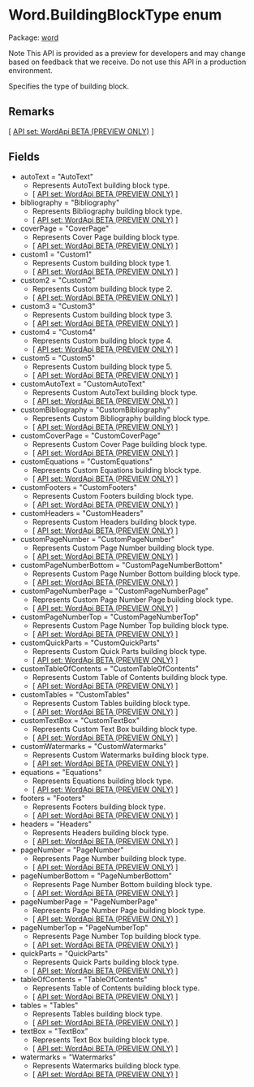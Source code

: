 # Word.BuildingBlockType enum

Package: [word](/en-us/javascript/api/word)

Note
This API is provided as a preview for developers and may change based on feedback that we receive. Do not use this API in a production environment.

Specifies the type of building block.

## Remarks

[ [API set: WordApi BETA (PREVIEW ONLY)](/en-us/javascript/api/requirement-sets/word/word-api-requirement-sets) ]

## Fields

- autoText = "AutoText"
  - Represents AutoText building block type.
  - [ [API set: WordApi BETA (PREVIEW ONLY)](/en-us/javascript/api/requirement-sets/word/word-api-requirement-sets) ]
- bibliography = "Bibliography"
  - Represents Bibliography building block type.
  - [ [API set: WordApi BETA (PREVIEW ONLY)](/en-us/javascript/api/requirement-sets/word/word-api-requirement-sets) ]
- coverPage = "CoverPage"
  - Represents Cover Page building block type.
  - [ [API set: WordApi BETA (PREVIEW ONLY)](/en-us/javascript/api/requirement-sets/word/word-api-requirement-sets) ]
- custom1 = "Custom1"
  - Represents Custom building block type 1.
  - [ [API set: WordApi BETA (PREVIEW ONLY)](/en-us/javascript/api/requirement-sets/word/word-api-requirement-sets) ]
- custom2 = "Custom2"
  - Represents Custom building block type 2.
  - [ [API set: WordApi BETA (PREVIEW ONLY)](/en-us/javascript/api/requirement-sets/word/word-api-requirement-sets) ]
- custom3 = "Custom3"
  - Represents Custom building block type 3.
  - [ [API set: WordApi BETA (PREVIEW ONLY)](/en-us/javascript/api/requirement-sets/word/word-api-requirement-sets) ]
- custom4 = "Custom4"
  - Represents Custom building block type 4.
  - [ [API set: WordApi BETA (PREVIEW ONLY)](/en-us/javascript/api/requirement-sets/word/word-api-requirement-sets) ]
- custom5 = "Custom5"
  - Represents Custom building block type 5.
  - [ [API set: WordApi BETA (PREVIEW ONLY)](/en-us/javascript/api/requirement-sets/word/word-api-requirement-sets) ]
- customAutoText = "CustomAutoText"
  - Represents Custom AutoText building block type.
  - [ [API set: WordApi BETA (PREVIEW ONLY)](/en-us/javascript/api/requirement-sets/word/word-api-requirement-sets) ]
- customBibliography = "CustomBibliography"
  - Represents Custom Bibliography building block type.
  - [ [API set: WordApi BETA (PREVIEW ONLY)](/en-us/javascript/api/requirement-sets/word/word-api-requirement-sets) ]
- customCoverPage = "CustomCoverPage"
  - Represents Custom Cover Page building block type.
  - [ [API set: WordApi BETA (PREVIEW ONLY)](/en-us/javascript/api/requirement-sets/word/word-api-requirement-sets) ]
- customEquations = "CustomEquations"
  - Represents Custom Equations building block type.
  - [ [API set: WordApi BETA (PREVIEW ONLY)](/en-us/javascript/api/requirement-sets/word/word-api-requirement-sets) ]
- customFooters = "CustomFooters"
  - Represents Custom Footers building block type.
  - [ [API set: WordApi BETA (PREVIEW ONLY)](/en-us/javascript/api/requirement-sets/word/word-api-requirement-sets) ]
- customHeaders = "CustomHeaders"
  - Represents Custom Headers building block type.
  - [ [API set: WordApi BETA (PREVIEW ONLY)](/en-us/javascript/api/requirement-sets/word/word-api-requirement-sets) ]
- customPageNumber = "CustomPageNumber"
  - Represents Custom Page Number building block type.
  - [ [API set: WordApi BETA (PREVIEW ONLY)](/en-us/javascript/api/requirement-sets/word/word-api-requirement-sets) ]
- customPageNumberBottom = "CustomPageNumberBottom"
  - Represents Custom Page Number Bottom building block type.
  - [ [API set: WordApi BETA (PREVIEW ONLY)](/en-us/javascript/api/requirement-sets/word/word-api-requirement-sets) ]
- customPageNumberPage = "CustomPageNumberPage"
  - Represents Custom Page Number Page building block type.
  - [ [API set: WordApi BETA (PREVIEW ONLY)](/en-us/javascript/api/requirement-sets/word/word-api-requirement-sets) ]
- customPageNumberTop = "CustomPageNumberTop"
  - Represents Custom Page Number Top building block type.
  - [ [API set: WordApi BETA (PREVIEW ONLY)](/en-us/javascript/api/requirement-sets/word/word-api-requirement-sets) ]
- customQuickParts = "CustomQuickParts"
  - Represents Custom Quick Parts building block type.
  - [ [API set: WordApi BETA (PREVIEW ONLY)](/en-us/javascript/api/requirement-sets/word/word-api-requirement-sets) ]
- customTableOfContents = "CustomTableOfContents"
  - Represents Custom Table of Contents building block type.
  - [ [API set: WordApi BETA (PREVIEW ONLY)](/en-us/javascript/api/requirement-sets/word/word-api-requirement-sets) ]
- customTables = "CustomTables"
  - Represents Custom Tables building block type.
  - [ [API set: WordApi BETA (PREVIEW ONLY)](/en-us/javascript/api/requirement-sets/word/word-api-requirement-sets) ]
- customTextBox = "CustomTextBox"
  - Represents Custom Text Box building block type.
  - [ [API set: WordApi BETA (PREVIEW ONLY)](/en-us/javascript/api/requirement-sets/word/word-api-requirement-sets) ]
- customWatermarks = "CustomWatermarks"
  - Represents Custom Watermarks building block type.
  - [ [API set: WordApi BETA (PREVIEW ONLY)](/en-us/javascript/api/requirement-sets/word/word-api-requirement-sets) ]
- equations = "Equations"
  - Represents Equations building block type.
  - [ [API set: WordApi BETA (PREVIEW ONLY)](/en-us/javascript/api/requirement-sets/word/word-api-requirement-sets) ]
- footers = "Footers"
  - Represents Footers building block type.
  - [ [API set: WordApi BETA (PREVIEW ONLY)](/en-us/javascript/api/requirement-sets/word/word-api-requirement-sets) ]
- headers = "Headers"
  - Represents Headers building block type.
  - [ [API set: WordApi BETA (PREVIEW ONLY)](/en-us/javascript/api/requirement-sets/word/word-api-requirement-sets) ]
- pageNumber = "PageNumber"
  - Represents Page Number building block type.
  - [ [API set: WordApi BETA (PREVIEW ONLY)](/en-us/javascript/api/requirement-sets/word/word-api-requirement-sets) ]
- pageNumberBottom = "PageNumberBottom"
  - Represents Page Number Bottom building block type.
  - [ [API set: WordApi BETA (PREVIEW ONLY)](/en-us/javascript/api/requirement-sets/word/word-api-requirement-sets) ]
- pageNumberPage = "PageNumberPage"
  - Represents Page Number Page building block type.
  - [ [API set: WordApi BETA (PREVIEW ONLY)](/en-us/javascript/api/requirement-sets/word/word-api-requirement-sets) ]
- pageNumberTop = "PageNumberTop"
  - Represents Page Number Top building block type.
  - [ [API set: WordApi BETA (PREVIEW ONLY)](/en-us/javascript/api/requirement-sets/word/word-api-requirement-sets) ]
- quickParts = "QuickParts"
  - Represents Quick Parts building block type.
  - [ [API set: WordApi BETA (PREVIEW ONLY)](/en-us/javascript/api/requirement-sets/word/word-api-requirement-sets) ]
- tableOfContents = "TableOfContents"
  - Represents Table of Contents building block type.
  - [ [API set: WordApi BETA (PREVIEW ONLY)](/en-us/javascript/api/requirement-sets/word/word-api-requirement-sets) ]
- tables = "Tables"
  - Represents Tables building block type.
  - [ [API set: WordApi BETA (PREVIEW ONLY)](/en-us/javascript/api/requirement-sets/word/word-api-requirement-sets) ]
- textBox = "TextBox"
  - Represents Text Box building block type.
  - [ [API set: WordApi BETA (PREVIEW ONLY)](/en-us/javascript/api/requirement-sets/word/word-api-requirement-sets) ]
- watermarks = "Watermarks"
  - Represents Watermarks building block type.
  - [ [API set: WordApi BETA (PREVIEW ONLY)](/en-us/javascript/api/requirement-sets/word/word-api-requirement-sets) ]